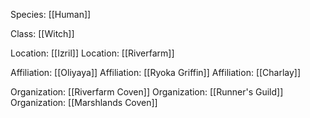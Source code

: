 Species: [[Human]]

Class: [[Witch]]

Location: [[Izril]]
Location: [[Riverfarm]]

Affiliation: [[Oliyaya]]
Affiliation: [[Ryoka Griffin]]
Affiliation: [[Charlay]]

Organization: [[Riverfarm Coven]]
Organization: [[Runner's Guild]]
Organization: [[Marshlands Coven]]
